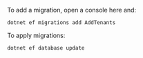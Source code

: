 To add a migration, open a console here and:

```
dotnet ef migrations add AddTenants
```

To apply migrations:

```
dotnet ef database update
```